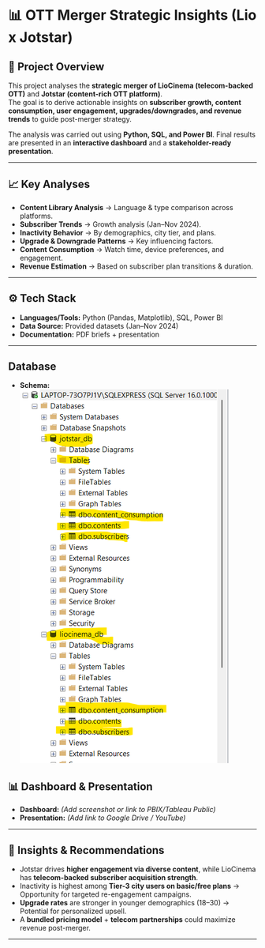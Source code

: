 # 📊 OTT Merger Strategic Insights (Lio x Jotstar)

## 🚀 Project Overview  
This project analyses the **strategic merger of LioCinema (telecom-backed OTT)** and **Jotstar (content-rich OTT platform)**.  
The goal is to derive actionable insights on **subscriber growth, content consumption, user engagement, upgrades/downgrades, and revenue trends** to guide post-merger strategy.  

The analysis was carried out using **Python, SQL, and Power BI**. Final results are presented in an **interactive dashboard** and a **stakeholder-ready presentation**.  

---

## 📈 Key Analyses
- **Content Library Analysis** → Language & type comparison across platforms.  
- **Subscriber Trends** → Growth analysis (Jan–Nov 2024).  
- **Inactivity Behavior** → By demographics, city tier, and plans.  
- **Upgrade & Downgrade Patterns** → Key influencing factors.  
- **Content Consumption** → Watch time, device preferences, and engagement.  
- **Revenue Estimation** → Based on subscriber plan transitions & duration.  

---

## ⚙️ Tech Stack
- **Languages/Tools:** Python (Pandas, Matplotlib), SQL, Power BI  
- **Data Source:** Provided datasets (Jan–Nov 2024)  
- **Documentation:** PDF briefs + presentation  

---

## Database
- **Schema:** ![Database Schema](https://github.com/GarryRoque/OTT-Merger-Strategic-Insights-Lio-x-Jotstar-/blob/main/Pictures/Database%20Screenshot.png)


## 📊 Dashboard & Presentation
- **Dashboard:** *(Add screenshot or link to PBIX/Tableau Public)*  
- **Presentation:** *(Add link to Google Drive / YouTube)*  

---

## 🔑 Insights & Recommendations
- Jotstar drives **higher engagement via diverse content**, while LioCinema has **telecom-backed subscriber acquisition strength**.  
- Inactivity is highest among **Tier-3 city users on basic/free plans** → Opportunity for targeted re-engagement campaigns.  
- **Upgrade rates** are stronger in younger demographics (18–30) → Potential for personalized upsell.  
- A **bundled pricing model** + **telecom partnerships** could maximize revenue post-merger.  

---

